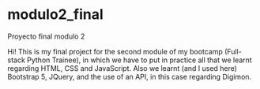 # modulo2_final
Proyecto final modulo 2

Hi! This is my final project for the second module of my bootcamp (Full-stack Python Trainee), 
in which we have to put in practice all that we learnt regarding HTML, CSS and JavaScript.
Also we learnt (and I used here) Bootstrap 5, JQuery, and the use of an API, in this case regarding Digimon.

